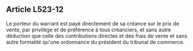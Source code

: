 Article L523-12
----
Le porteur du warrant est payé directement de sa créance sur le prix de vente,
par privilège et de préférence à tous créanciers, et sans autre déduction que
celle des contributions directes et des frais de vente et sans autre formalité
qu'une ordonnance du président du tribunal de commerce.
